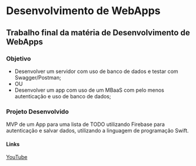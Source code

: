 # Desenvolvimento de WebApps 

## Trabalho final da matéria de Desenvolvimento de WebApps 

### Objetivo

 - Desenvolver um servidor com uso de banco de dados e testar com Swagger/Postman; 
 - OU
 - Desenvolver um app com uso de um MBaaS com pelo menos autenticação e uso de banco de dados;

### Projeto Desenvolvido

MVP de um App para uma lista de TODO utilizando Firebase para autenticação e salvar dados, utilizando a linguagem de programação Swift.

#### Links

[YouTube](https://youtu.be/BCNCRRNzzEY)
